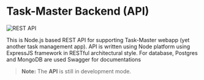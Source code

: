 # Task-Master Backend (API)

![REST API](../public/Rest-API.jpg)

This is Node.js based REST API for supporting Task-Master webapp (yet another task management app).
API is written using Node platform using ExpressJS framework in RESTful architectural style.
For database, Postgres and MongoDB are used
Swagger for documentations

> **Note:** The **API** is still in development mode.
